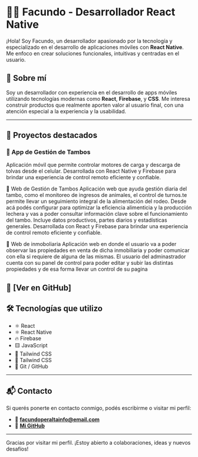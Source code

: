 # 👨‍💻 Facundo - Desarrollador React Native

¡Hola! Soy Facundo, un desarrollador apasionado por la tecnología y especializado en el desarrollo de aplicaciones móviles con **React Native**. Me enfoco en crear soluciones funcionales, intuitivas y centradas en el usuario.

## 🧠 Sobre mí

Soy un desarrollador con experiencia en el desarrollo de apps móviles utilizando tecnologías modernas como **React**, **Firebase**, y **CSS**. Me interesa construir productos que realmente aporten valor al usuario final, con una atención especial a la experiencia y la usabilidad.

---

## 🚀 Proyectos destacados

### 📱 App de Gestión de Tambos
Aplicación móvil que permite controlar motores de carga y descarga de tolvas desde el celular. Desarrollada con React Native y Firebase para brindar una experiencia de control remoto eficiente y confiable.

📱 Web de Gestión de Tambos
Aplicación web que ayuda gestión diaria del tambo, como el monitoreo de ingresos de animales, el control de turnos.te permite llevar un seguimiento integral de la alimentación del rodeo. Desde acá podés configurar para optimizar la eficiencia alimenticia y la producción lechera y vas a poder consultar información clave sobre el funcionamiento del tambo. Incluye datos productivos, partes diarios y estadísticas generales. Desarrollada con React y Firebase para brindar una experiencia de control remoto eficiente y confiable.

📱 Web de inmoboliaria
Aplicación web en donde el usuario va a poder observar las propiedades en venta de dicha inmobiliaria y poder comunicar con ella si requiere de alguna de las mismas. El usuario del adminastrador cuenta con su panel de control para poder editar y subir las distintas propiedades y de esa forma llevar un control de su pagina 

🔗 [Ver en GitHub]
---

## 🛠️ Tecnologías que utilizo
- ⚛️ React 
- ⚛️ React Native  
- 🔥 Firebase  
- 🟨 JavaScript  
- 🎨 Tailwind CSS
- 🎨 Tailwind CSS 
- 🧬 Git / GitHub  

---

## 📬 Contacto

Si querés ponerte en contacto conmigo, podés escribirme o visitar mi perfil:

- 📧 **facundoperaltainfo@email.com**
- 🐙 [**Mi GitHub**](https://github.com/PeraltaFacundo)

---

Gracias por visitar mi perfil. ¡Estoy abierto a colaboraciones, ideas y nuevos desafíos!
